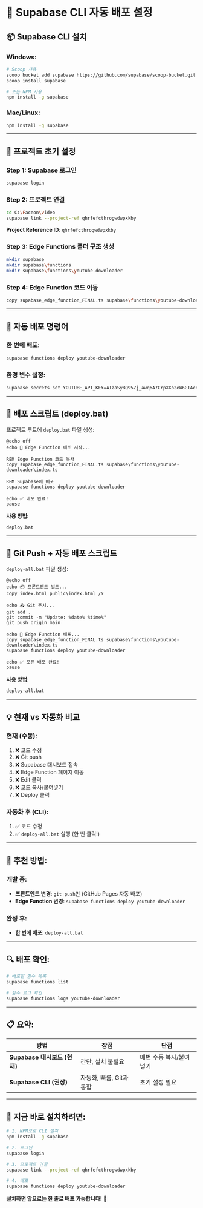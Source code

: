 # 🚀 Supabase CLI 자동 배포 설정

## 📦 **Supabase CLI 설치**

### **Windows:**
```bash
# Scoop 사용
scoop bucket add supabase https://github.com/supabase/scoop-bucket.git
scoop install supabase

# 또는 NPM 사용
npm install -g supabase
```

### **Mac/Linux:**
```bash
npm install -g supabase
```

---

## 🔧 **프로젝트 초기 설정**

### **Step 1: Supabase 로그인**
```bash
supabase login
```

### **Step 2: 프로젝트 연결**
```bash
cd C:\Faceon\video
supabase link --project-ref qhrfefcthrogwdwpxkby
```

**Project Reference ID**: `qhrfefcthrogwdwpxkby`

### **Step 3: Edge Functions 폴더 구조 생성**
```bash
mkdir supabase
mkdir supabase\functions
mkdir supabase\functions\youtube-downloader
```

### **Step 4: Edge Function 코드 이동**
```bash
copy supabase_edge_function_FINAL.ts supabase\functions\youtube-downloader\index.ts
```

---

## 🚀 **자동 배포 명령어**

### **한 번에 배포:**
```bash
supabase functions deploy youtube-downloader
```

### **환경 변수 설정:**
```bash
supabase secrets set YOUTUBE_API_KEY=AIzaSyBQ95Zj_awq6A7CrpXXo2eW6GIAcPShQ9Y
```

---

## 📝 **배포 스크립트 (deploy.bat)**

프로젝트 루트에 `deploy.bat` 파일 생성:

```batch
@echo off
echo 🚀 Edge Function 배포 시작...

REM Edge Function 코드 복사
copy supabase_edge_function_FINAL.ts supabase\functions\youtube-downloader\index.ts

REM Supabase에 배포
supabase functions deploy youtube-downloader

echo ✅ 배포 완료!
pause
```

**사용 방법:**
```bash
deploy.bat
```

---

## 🔄 **Git Push + 자동 배포 스크립트**

`deploy-all.bat` 파일 생성:

```batch
@echo off
echo 📦 프론트엔드 빌드...
copy index.html public\index.html /Y

echo 📤 Git 푸시...
git add .
git commit -m "Update: %date% %time%"
git push origin main

echo 🚀 Edge Function 배포...
copy supabase_edge_function_FINAL.ts supabase\functions\youtube-downloader\index.ts
supabase functions deploy youtube-downloader

echo ✅ 모든 배포 완료!
pause
```

**사용 방법:**
```bash
deploy-all.bat
```

---

## 💡 **현재 vs 자동화 비교**

### **현재 (수동):**
1. ❌ 코드 수정
2. ❌ Git push
3. ❌ Supabase 대시보드 접속
4. ❌ Edge Function 페이지 이동
5. ❌ Edit 클릭
6. ❌ 코드 복사/붙여넣기
7. ❌ Deploy 클릭

### **자동화 후 (CLI):**
1. ✅ 코드 수정
2. ✅ `deploy-all.bat` 실행 (한 번 클릭!)

---

## 🎯 **추천 방법:**

### **개발 중:**
- **프론트엔드 변경**: `git push`만 (GitHub Pages 자동 배포)
- **Edge Function 변경**: `supabase functions deploy youtube-downloader`

### **완성 후:**
- **한 번에 배포**: `deploy-all.bat`

---

## 🔍 **배포 확인:**
```bash
# 배포된 함수 목록
supabase functions list

# 함수 로그 확인
supabase functions logs youtube-downloader
```

---

## 📋 **요약:**

| 방법 | 장점 | 단점 |
|------|------|------|
| **Supabase 대시보드 (현재)** | 간단, 설치 불필요 | 매번 수동 복사/붙여넣기 |
| **Supabase CLI (권장)** | 자동화, 빠름, Git과 통합 | 초기 설정 필요 |

---

## 🚀 **지금 바로 설치하려면:**

```bash
# 1. NPM으로 CLI 설치
npm install -g supabase

# 2. 로그인
supabase login

# 3. 프로젝트 연결
supabase link --project-ref qhrfefcthrogwdwpxkby

# 4. 배포
supabase functions deploy youtube-downloader
```

**설치하면 앞으로는 한 줄로 배포 가능합니다!** 🎉

